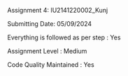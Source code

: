 Assignment 4: IU2141220002_Kunj

Submitting Date: 05/09/2024

Everything is followed as per step : Yes

Assignment Level : Medium

Code Quality Maintained : Yes
